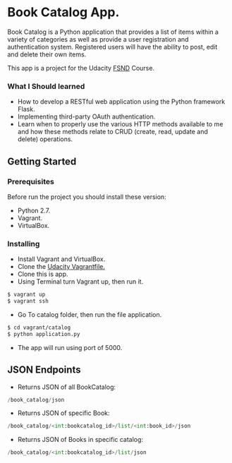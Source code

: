 # Book Catalog App.

Book Catalog is a Python application that provides a list of items within 
a variety of categories as well as provide a user registration and 
authentication system. Registered users will have the ability to post, 
edit and delete their own items.

This app is a project for the Udacity [FSND](https://www.udacity.com/course/full-stack-web-developer-nanodegree--nd004) Course.


### What I Should learned
 * How to develop a RESTful web application using the Python framework Flask.
 * Implementing third-party OAuth authentication.
 * Learn when to properly use the various HTTP methods available to me and how these methods relate to CRUD (create, read, update and delete) operations.
## Getting Started

### Prerequisites
Before run the project you should install these version:
* Python 2.7.
* Vagrant.
* VirtualBox.

### Installing

* Install Vagrant and VirtualBox.
* Clone the [Udacity Vagrantfile.](https://github.com/udacity/fullstack-nanodegree-vm)
* Clone this is app.
* Using Terminal turn Vagrant up, then run it.
```sh
$ vagrant up
$ vagrant ssh
```
* Go To catalog folder, then run the file application.
```sh
$ cd vagrant/catalog
$ python application.py
```
* The app will run using port of 5000.

## JSON Endpoints

* Returns JSON of all BookCatalog:
```python
/book_catalog/json
```

* Returns JSON of specific Book:
```python
/book_catalog/<int:bookcatalog_id>/list/<int:book_id>/json
```
* Returns JSON of Books in specific catalog:
```python
/book_catalog/<int:bookcatalog_id>/list/json
```
